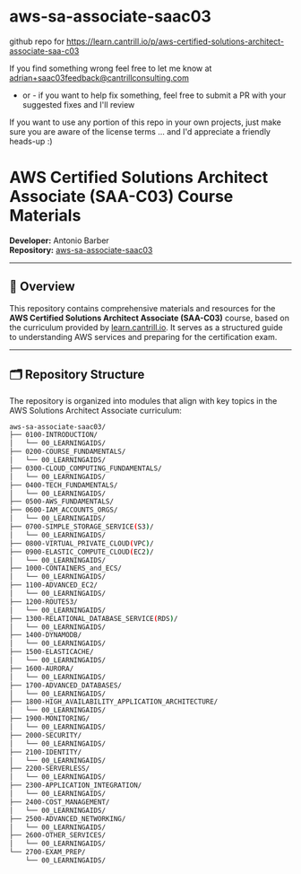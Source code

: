 # aws-sa-associate-saac03
github repo for https://learn.cantrill.io/p/aws-certified-solutions-architect-associate-saa-c03

If you find something wrong feel free to let me know at  adrian+saac03feedback@cantrillconsulting.com
- or - 
if you want to help fix something, feel free to submit a PR with your suggested fixes and I'll review

If you want to use any portion of this repo in your own projects, just make sure you are aware of the license terms ... and I'd appreciate a friendly heads-up :)


# AWS Certified Solutions Architect Associate (SAA-C03) Course Materials

**Developer:** Antonio Barber  
**Repository:** [aws-sa-associate-saac03](https://github.com/abarber7/aws-sa-associate-saac03)

---

## 📘 Overview

This repository contains comprehensive materials and resources for the **AWS Certified Solutions Architect Associate (SAA-C03)** course, based on the curriculum provided by [learn.cantrill.io](https://learn.cantrill.io/p/aws-certified-solutions-architect-associate-saa-c03). It serves as a structured guide to understanding AWS services and preparing for the certification exam.

---

## 🗂️ Repository Structure

The repository is organized into modules that align with key topics in the AWS Solutions Architect Associate curriculum:

```bash
aws-sa-associate-saac03/
├── 0100-INTRODUCTION/
│   └── 00_LEARNINGAIDS/
├── 0200-COURSE_FUNDAMENTALS/
│   └── 00_LEARNINGAIDS/
├── 0300-CLOUD_COMPUTING_FUNDAMENTALS/
│   └── 00_LEARNINGAIDS/
├── 0400-TECH_FUNDAMENTALS/
│   └── 00_LEARNINGAIDS/
├── 0500-AWS_FUNDAMENTALS/
├── 0600-IAM_ACCOUNTS_ORGS/
│   └── 00_LEARNINGAIDS/
├── 0700-SIMPLE_STORAGE_SERVICE(S3)/
│   └── 00_LEARNINGAIDS/
├── 0800-VIRTUAL_PRIVATE_CLOUD(VPC)/
├── 0900-ELASTIC_COMPUTE_CLOUD(EC2)/
│   └── 00_LEARNINGAIDS/
├── 1000-CONTAINERS_and_ECS/
│   └── 00_LEARNINGAIDS/
├── 1100-ADVANCED_EC2/
│   └── 00_LEARNINGAIDS/
├── 1200-ROUTE53/
│   └── 00_LEARNINGAIDS/
├── 1300-RELATIONAL_DATABASE_SERVICE(RDS)/
│   └── 00_LEARNINGAIDS/
├── 1400-DYNAMODB/
│   └── 00_LEARNINGAIDS/
├── 1500-ELASTICACHE/
│   └── 00_LEARNINGAIDS/
├── 1600-AURORA/
│   └── 00_LEARNINGAIDS/
├── 1700-ADVANCED_DATABASES/
│   └── 00_LEARNINGAIDS/
├── 1800-HIGH_AVAILABILITY_APPLICATION_ARCHITECTURE/
│   └── 00_LEARNINGAIDS/
├── 1900-MONITORING/
│   └── 00_LEARNINGAIDS/
├── 2000-SECURITY/
│   └── 00_LEARNINGAIDS/
├── 2100-IDENTITY/
│   └── 00_LEARNINGAIDS/
├── 2200-SERVERLESS/
│   └── 00_LEARNINGAIDS/
├── 2300-APPLICATION_INTEGRATION/
│   └── 00_LEARNINGAIDS/
├── 2400-COST_MANAGEMENT/
│   └── 00_LEARNINGAIDS/
├── 2500-ADVANCED_NETWORKING/
│   └── 00_LEARNINGAIDS/
├── 2600-OTHER_SERVICES/
│   └── 00_LEARNINGAIDS/
└── 2700-EXAM_PREP/
    └── 00_LEARNINGAIDS/
